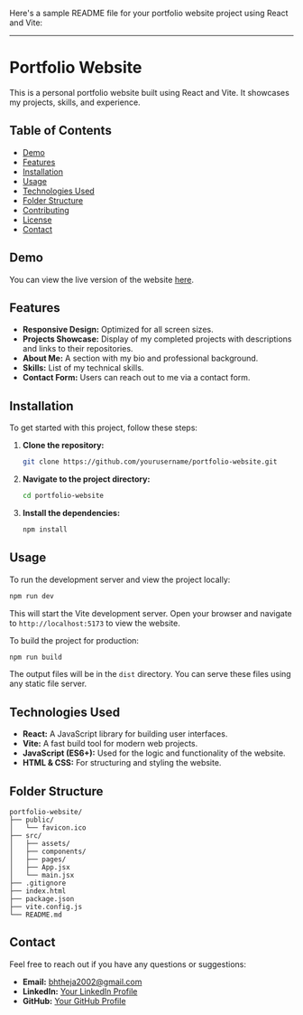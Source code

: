 Here's a sample README file for your portfolio website project using React and Vite:

---

# Portfolio Website

This is a personal portfolio website built using React and Vite. It showcases my projects, skills, and experience.

## Table of Contents

- [Demo](#demo)
- [Features](#features)
- [Installation](#installation)
- [Usage](#usage)
- [Technologies Used](#technologies-used)
- [Folder Structure](#folder-structure)
- [Contributing](#contributing)
- [License](#license)
- [Contact](#contact)

## Demo

You can view the live version of the website [here](https://thejabh.github.io/Portfolio).

## Features

- **Responsive Design:** Optimized for all screen sizes.
- **Projects Showcase:** Display of my completed projects with descriptions and links to their repositories.
- **About Me:** A section with my bio and professional background.
- **Skills:** List of my technical skills.
- **Contact Form:** Users can reach out to me via a contact form.

## Installation

To get started with this project, follow these steps:

1. **Clone the repository:**

   ```bash
   git clone https://github.com/yourusername/portfolio-website.git
   ```

2. **Navigate to the project directory:**

   ```bash
   cd portfolio-website
   ```

3. **Install the dependencies:**

   ```bash
   npm install
   ```

## Usage

To run the development server and view the project locally:

```bash
npm run dev
```

This will start the Vite development server. Open your browser and navigate to `http://localhost:5173` to view the website.

To build the project for production:

```bash
npm run build
```

The output files will be in the `dist` directory. You can serve these files using any static file server.

## Technologies Used

- **React:** A JavaScript library for building user interfaces.
- **Vite:** A fast build tool for modern web projects.
- **JavaScript (ES6+):** Used for the logic and functionality of the website.
- **HTML & CSS:** For structuring and styling the website.

## Folder Structure

```
portfolio-website/
├── public/
│   └── favicon.ico
├── src/
│   ├── assets/
│   ├── components/
│   ├── pages/
│   ├── App.jsx
│   └── main.jsx
├── .gitignore
├── index.html
├── package.json
├── vite.config.js
└── README.md
```


## Contact

Feel free to reach out if you have any questions or suggestions:

- **Email:** bhtheja2002@gmail.com
- **LinkedIn:** [Your LinkedIn Profile](https://www.linkedin.com/in/theja-bh)
- **GitHub:** [Your GitHub Profile](https://github.com/thejabh)
